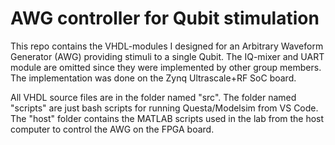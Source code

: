 # AWG controller for Qubit stimulation
This repo contains the VHDL-modules I designed for an Arbitrary Waveform Generator (AWG) providing stimuli to a single Qubit. 
The IQ-mixer and UART module are omitted since they were implemented by other group members.
The implementation was done on the Zynq Ultrascale+RF SoC board.

All VHDL source files are in the folder named "src". The folder named "scripts" are just bash scripts for running Questa/Modelsim from VS Code.
The "host" folder contains the MATLAB scripts used in the lab from the host computer to control the AWG on the FPGA board.

